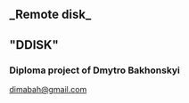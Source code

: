 <H2>_Remote disk_</H2>
<H2>"DDISK"</H2>

<H3>Diploma project of Dmytro Bakhonskyi</H3>

dimabah@gmail.com